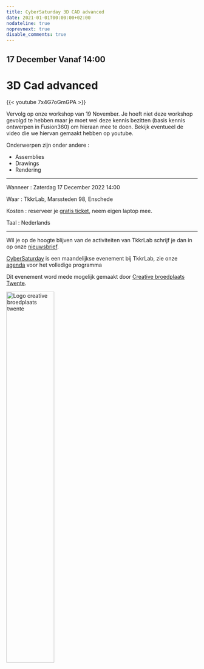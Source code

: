```yaml
---
title: CyberSaturday 3D CAD advanced
date: 2021-01-01T00:00:00+02:00
nodateline: true
noprevnext: true
disable_comments: true
---
```


## 17 December Vanaf 14:00 ##

# 3D Cad advanced

{{< youtube 7x4G7oGmGPA >}}



Vervolg op onze workshop van 19 November. Je hoeft niet deze workshop gevolgd te hebben maar je moet wel deze kennis bezitten (basis kennis ontwerpen in Fusion360) om hieraan mee te doen. Bekijk eventueel de video die we hiervan gemaakt hebben op youtube.

Onderwerpen zijn onder andere :

 * Assemblies
 * Drawings
 * Rendering

<hr>

Wanneer : Zaterdag 17 December 2022 14:00

Waar : TkkrLab, Marssteden 98, Enschede

Kosten : reserveer je [gratis ticket](https://tickets.tkkrlab.space/TkkrLab/hytaz/), neem eigen laptop mee.

Taal : Nederlands

<hr>

Wil je op de hoogte blijven van de activiteiten van TkkrLab schrijf je dan in op onze [nieuwsbrief](http://eepurl.com/gLxrLD).


[CyberSaturday](/cybersaturdays/cybersaturday/) is een maandelijkse evenement bij TkkrLab, zie onze [agenda](/agenda/) voor het volledige programma

Dit evenement word mede mogelijk gemaakt door [Creative broedplaats Twente](http://www.creatievebroedplaatsentwente.nl/).

<img width=50% src="/images/Logo-Creatieve-Broedplaatsen-Twente.jpg"  alt="Logo creative broedplaats twente">